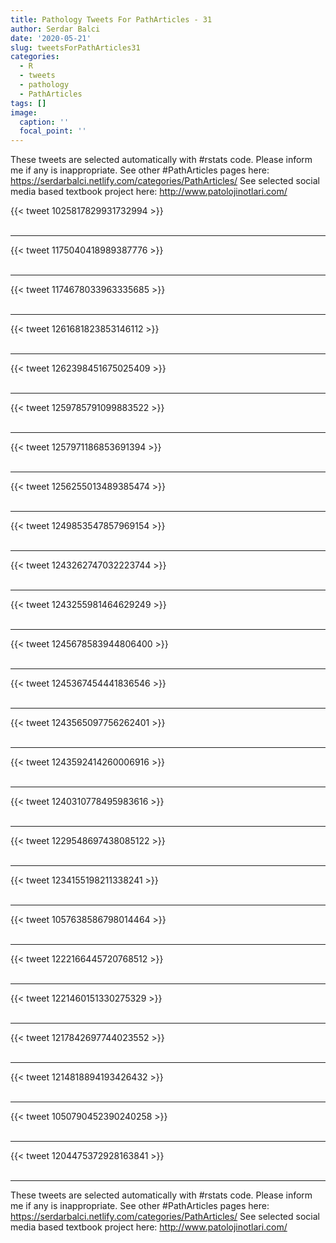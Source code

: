 ```yaml
---
title: Pathology Tweets For PathArticles - 31
author: Serdar Balci
date: '2020-05-21'
slug: tweetsForPathArticles31
categories:
  - R
  - tweets
  - pathology
  - PathArticles
tags: []
image:
  caption: ''
  focal_point: ''
---
```



These tweets are selected automatically with #rstats code. Please inform me if any is inappropriate.
See other #PathArticles pages here: https://serdarbalci.netlify.com/categories/PathArticles/ 
See selected social media based textbook project here: http://www.patolojinotlari.com/

{{< tweet 1025817829931732994 >}}
<br>
<br>
<hr>
{{< tweet 1175040418989387776 >}}
<br>
<br>
<hr>
{{< tweet 1174678033963335685 >}}
<br>
<br>
<hr>
{{< tweet 1261681823853146112 >}}
<br>
<br>
<hr>
{{< tweet 1262398451675025409 >}}
<br>
<br>
<hr>
{{< tweet 1259785791099883522 >}}
<br>
<br>
<hr>
{{< tweet 1257971186853691394 >}}
<br>
<br>
<hr>
{{< tweet 1256255013489385474 >}}
<br>
<br>
<hr>
{{< tweet 1249853547857969154 >}}
<br>
<br>
<hr>
{{< tweet 1243262747032223744 >}}
<br>
<br>
<hr>
{{< tweet 1243255981464629249 >}}
<br>
<br>
<hr>
{{< tweet 1245678583944806400 >}}
<br>
<br>
<hr>
{{< tweet 1245367454441836546 >}}
<br>
<br>
<hr>
{{< tweet 1243565097756262401 >}}
<br>
<br>
<hr>
{{< tweet 1243592414260006916 >}}
<br>
<br>
<hr>
{{< tweet 1240310778495983616 >}}
<br>
<br>
<hr>
{{< tweet 1229548697438085122 >}}
<br>
<br>
<hr>
{{< tweet 1234155198211338241 >}}
<br>
<br>
<hr>
{{< tweet 1057638586798014464 >}}
<br>
<br>
<hr>
{{< tweet 1222166445720768512 >}}
<br>
<br>
<hr>
{{< tweet 1221460151330275329 >}}
<br>
<br>
<hr>
{{< tweet 1217842697744023552 >}}
<br>
<br>
<hr>
{{< tweet 1214818894193426432 >}}
<br>
<br>
<hr>
{{< tweet 1050790452390240258 >}}
<br>
<br>
<hr>
{{< tweet 1204475372928163841 >}}
<br>
<br>
<hr>


These tweets are selected automatically with #rstats code. Please inform me if any is inappropriate.
See other #PathArticles pages here: https://serdarbalci.netlify.com/categories/PathArticles/ 
See selected social media based textbook project here: http://www.patolojinotlari.com/
